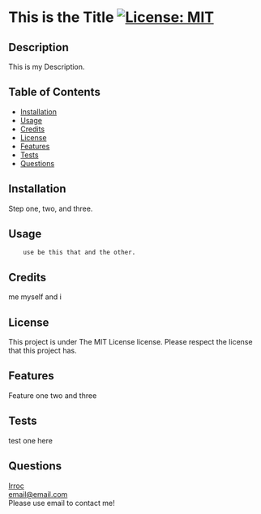 # This is the Title [![License: MIT](https://img.shields.io/badge/License-MIT-yellow.svg)](https://opensource.org/licenses/MIT)
## Description
This is my Description.
## Table of Contents
- [Installation](#installation)
- [Usage](#usage)
- [Credits](#credits)
- [License](#license)
- [Features](#features)
- [Tests](#tests)
- [Questions](#questions)
## Installation
Step one, two, and three.
## Usage
        use be this that and the other.
## Credits 
 me myself and i 
## License
 This project is under The MIT License license. Please respect the license that this project has.
## Features
Feature one two and three

## Tests
test one here
## Questions
[Irroc](https://github.com/Irroc)<br />
email@email.com<br />
Please use email to contact me!<br />

